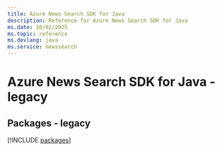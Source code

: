 ```yaml
---
title: Azure News Search SDK for Java
description: Reference for Azure News Search SDK for Java
ms.date: 10/02/2025
ms.topic: reference
ms.devlang: java
ms.service: newssearch
---
```

# Azure News Search SDK for Java - legacy
## Packages - legacy
[!INCLUDE [packages](news-search-index.md)]